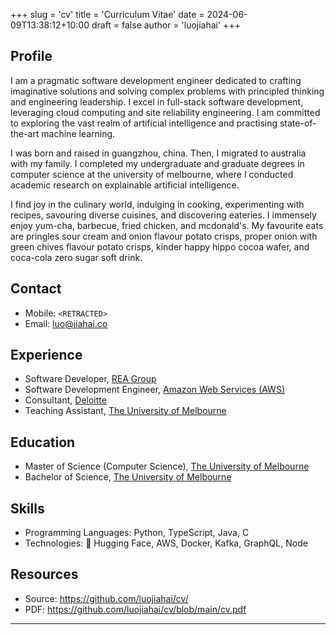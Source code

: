 +++
slug = 'cv'
title = 'Curriculum Vitae'
date = 2024-06-09T13:38:12+10:00
draft = false
author = 'luojiahai'
+++

## Profile

I am a pragmatic software development engineer dedicated to crafting imaginative solutions and solving complex problems
with principled thinking and engineering leadership. I excel in full-stack software development, leveraging cloud
computing and site reliability engineering. I am committed to exploring the vast realm of artificial intelligence and
practising state-of-the-art machine learning.

I was born and raised in guangzhou, china. Then, I migrated to australia with my family. I completed my undergraduate
and graduate degrees in computer science at the university of melbourne, where I conducted academic research on
explainable artificial intelligence.

I find joy in the culinary world, indulging in cooking, experimenting with recipes, savouring diverse cuisines, and
discovering eateries. I immensely enjoy yum-cha, barbecue, fried chicken, and mcdonald's. My favourite eats are pringles
sour cream and onion flavour potato crisps, proper onion with green chives flavour potato crisps, kinder happy hippo
cocoa wafer, and coca-cola zero sugar soft drink.

## Contact

- Mobile: `<RETRACTED>`
- Email: luo@jiahai.co

## Experience

- Software Developer, [REA Group](https://www.rea-group.com/)
- Software Development Engineer, [Amazon Web Services (AWS)](https://aws.amazon.com/)
- Consultant, [Deloitte](https://www.deloitte.com/)
- Teaching Assistant, [The University of Melbourne](https://www.unimelb.edu.au/)

## Education
- Master of Science (Computer Science), [The University of Melbourne](https://www.unimelb.edu.au/)
- Bachelor of Science, [The University of Melbourne](https://www.unimelb.edu.au/)

## Skills

- Programming Languages: Python, TypeScript, Java, C
- Technologies: 🤗 Hugging Face, AWS, Docker, Kafka, GraphQL, Node

## Resources

- Source: https://github.com/luojiahai/cv/
- PDF: https://github.com/luojiahai/cv/blob/main/cv.pdf

---
